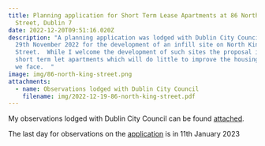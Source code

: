 ```yaml
---
title: Planning application for Short Term Lease Apartments at 86 North King
  Street, Dublin 7
date: 2022-12-20T09:51:16.020Z
description: "A planning application was lodged with Dublin City Council on the
  29th November 2022 for the development of an infill site on North King
  Street.  While I welcome the development of such sites the proposal is for
  short term let apartments which will do little to improve the housing issues
  we face.  "
image: img/86-north-king-street.png
attachments:
  - name: Observations lodged with Dublin City Council
    filename: img/2022-12-19-86-north-king-street.pdf
---
```

My observations lodged with Dublin City Council can be found [attached](/img/2022-12-19-86-north-king-street.pdf).

The last day for observations on the [application](https://planning.agileapplications.ie/dublincity/application-details/153207) is in 11th January 2023